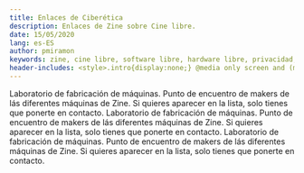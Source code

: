 ```yaml
---
title: Enlaces de Ciberética
description: Enlaces de Zine sobre Cine libre.
date: 15/05/2020
lang: es-ES
author: pmiramon
keywords: zine, cine libre, software libre, hardware libre, privacidad, tecnología libre, autonomia digital, magic lantern, coreboot, libreboot, thinkpad, EM272
header-includes: <style>.intro{display:none;} @media only screen and (min-width:665px) {a.seleccion.enlaces::before{content:"➞ "; font-weight:bolder;}}</style>
---
```


Laboratorio de fabricación de máquinas. Punto de encuentro de makers de lás diferentes máquinas de Zine. Si quieres aparecer en la lista, solo tienes que ponerte en contacto. Laboratorio de fabricación de máquinas. Punto de encuentro de makers de lás diferentes máquinas de Zine. Si quieres aparecer en la lista, solo tienes que ponerte en contacto. Laboratorio de fabricación de máquinas. Punto de encuentro de makers de lás diferentes máquinas de Zine. Si quieres aparecer en la lista, solo tienes que ponerte en contacto.
